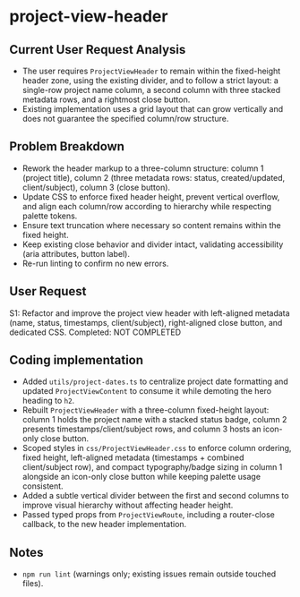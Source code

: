 # project-view-header

## Current User Request Analysis
- The user requires `ProjectViewHeader` to remain within the fixed-height header zone, using the existing divider, and to follow a strict layout: a single-row project name column, a second column with three stacked metadata rows, and a rightmost close button.
- Existing implementation uses a grid layout that can grow vertically and does not guarantee the specified column/row structure.

## Problem Breakdown
- Rework the header markup to a three-column structure: column 1 (project title), column 2 (three metadata rows: status, created/updated, client/subject), column 3 (close button).
- Update CSS to enforce fixed header height, prevent vertical overflow, and align each column/row according to hierarchy while respecting palette tokens.
- Ensure text truncation where necessary so content remains within the fixed height.
- Keep existing close behavior and divider intact, validating accessibility (aria attributes, button label).
- Re-run linting to confirm no new errors.

## User Request
S1: Refactor and improve the project view header with left-aligned metadata (name, status, timestamps, client/subject), right-aligned close button, and dedicated CSS.
Completed: NOT COMPLETED

## Coding implementation
- Added `utils/project-dates.ts` to centralize project date formatting and updated `ProjectViewContent` to consume it while demoting the hero heading to `h2`.
- Rebuilt `ProjectViewHeader` with a three-column fixed-height layout: column 1 holds the project name with a stacked status badge, column 2 presents timestamps/client/subject rows, and column 3 hosts an icon-only close button.
- Scoped styles in `css/ProjectViewHeader.css` to enforce column ordering, fixed height, left-aligned metadata (timestamps + combined client/subject row), and compact typography/badge sizing in column 1 alongside an icon-only close button while keeping palette usage consistent.
- Added a subtle vertical divider between the first and second columns to improve visual hierarchy without affecting header height.
- Passed typed props from `ProjectViewRoute`, including a router-close callback, to the new header implementation.

## Notes
- `npm run lint` (warnings only; existing issues remain outside touched files).
